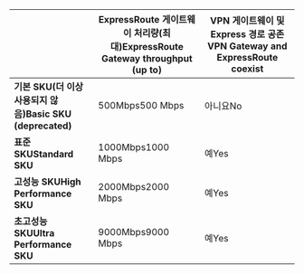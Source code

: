 |  | <span data-ttu-id="98e6e-101">**ExpressRoute 게이트웨이 처리량(최대)**</span><span class="sxs-lookup"><span data-stu-id="98e6e-101">**ExpressRoute Gateway throughput (up to)**</span></span> | <span data-ttu-id="98e6e-102">**VPN 게이트웨이 및 Express 경로 공존**</span><span class="sxs-lookup"><span data-stu-id="98e6e-102">**VPN Gateway and ExpressRoute coexist**</span></span> |
| --- | --- | --- |
| <span data-ttu-id="98e6e-103">**기본 SKU(더 이상 사용되지 않음)**</span><span class="sxs-lookup"><span data-stu-id="98e6e-103">**Basic SKU (deprecated)**</span></span> |<span data-ttu-id="98e6e-104">500Mbps</span><span class="sxs-lookup"><span data-stu-id="98e6e-104">500 Mbps</span></span> |<span data-ttu-id="98e6e-105">아니요</span><span class="sxs-lookup"><span data-stu-id="98e6e-105">No</span></span> |
| <span data-ttu-id="98e6e-106">**표준 SKU**</span><span class="sxs-lookup"><span data-stu-id="98e6e-106">**Standard SKU**</span></span> |<span data-ttu-id="98e6e-107">1000Mbps</span><span class="sxs-lookup"><span data-stu-id="98e6e-107">1000 Mbps</span></span> |<span data-ttu-id="98e6e-108">예</span><span class="sxs-lookup"><span data-stu-id="98e6e-108">Yes</span></span> |
| <span data-ttu-id="98e6e-109">**고성능 SKU**</span><span class="sxs-lookup"><span data-stu-id="98e6e-109">**High Performance SKU**</span></span> |<span data-ttu-id="98e6e-110">2000Mbps</span><span class="sxs-lookup"><span data-stu-id="98e6e-110">2000 Mbps</span></span> |<span data-ttu-id="98e6e-111">예</span><span class="sxs-lookup"><span data-stu-id="98e6e-111">Yes</span></span> |
| <span data-ttu-id="98e6e-112">**초고성능 SKU**</span><span class="sxs-lookup"><span data-stu-id="98e6e-112">**Ultra Performance SKU**</span></span> |<span data-ttu-id="98e6e-113">9000Mbps</span><span class="sxs-lookup"><span data-stu-id="98e6e-113">9000 Mbps</span></span> |<span data-ttu-id="98e6e-114">예</span><span class="sxs-lookup"><span data-stu-id="98e6e-114">Yes</span></span> |

